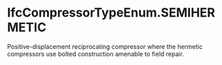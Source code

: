 IfcCompressorTypeEnum.SEMIHERMETIC
==================================
Positive-displacement reciprocating compressor where the hermetic compressors
use bolted construction amenable to field repair.


